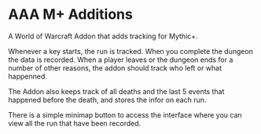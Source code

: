 # AAA M+ Additions

A World of Warcraft Addon that adds tracking for Mythic+.

Whenever a key starts, the run is tracked. When you complete the dungeon the data is recorded. When a player leaves or the dungeon ends for a number of other reasons, the addon should track who left or what happenned.

The Addon also keeps track of all deaths and the last 5 events that happened before the death, and stores the infor on each run.

There is a simple minimap button to access the interface where you can view all the run that have been recorded.
